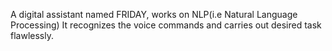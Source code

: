 A digital assistant named FRIDAY, works on NLP(i.e Natural Language Processing)
It recognizes the voice commands and carries out desired task flawlessly.
